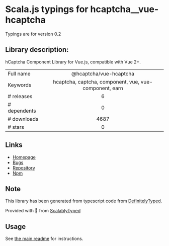 
# Scala.js typings for hcaptcha__vue-hcaptcha

Typings are for version 0.2

## Library description:
hCaptcha Component Library for Vue.js, compatible with Vue 2+.

|                    |                 |
| ------------------ | :-------------: |
| Full name          | @hcaptcha/vue-hcaptcha |
| Keywords           | hcaptcha, captcha, component, vue, vue-component, earn |
| # releases         | 6 |
| # dependents       | 0 |
| # downloads        | 4687 |
| # stars            | 0 |

## Links
- [Homepage](https://github.com/hCaptcha/vue-hcaptcha)
- [Bugs](https://github.com/hCaptcha/vue-hcaptcha/issues)
- [Repository](https://github.com/hCaptcha/vue-hcaptcha)
- [Npm](https://www.npmjs.com/package/%40hcaptcha%2Fvue-hcaptcha)
    


## Note
This library has been generated from typescript code from [DefinitelyTyped](https://definitelytyped.org).

Provided with :purple_heart: from [ScalablyTyped](https://github.com/oyvindberg/ScalablyTyped)

## Usage
See [the main readme](../../readme.md) for instructions.


